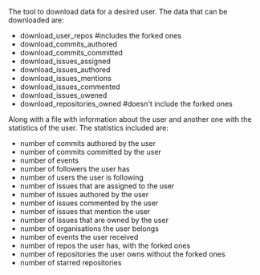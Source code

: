 The tool to download data for a desired user. The data that can be downloaded are:
- download_user_repos #includes the forked ones
- download_commits_authored 
- download_commits_committed
- download_issues_assigned 
- download_issues_authored 
- download_issues_mentions 
- download_issues_commented
- download_issues_owened 
- download_repositories_owned #doesn't include the forked ones

Along with a file with information about the user and another one with the statistics of the user. The statistics included are:
- number of commits authored by the user
- number of commits committed by the user
- number of events 
- number of followers the user has
- number of users the user is following
- number of issues that are assigned to the user
- number of issues authored by the user
- number of issues commented by the user
- number of issues that mention the user
- number of issues that are owned by the user
- number of organisations the user belongs
- number of events the user received
- number of repos the user has, with the forked ones
- number of repositories the user owns without the forked ones
- number of starred repositories
